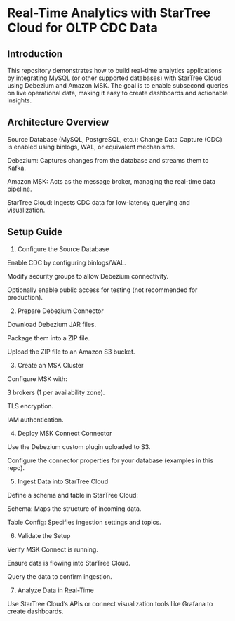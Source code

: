 # Real-Time Analytics with StarTree Cloud for OLTP CDC Data

## Introduction

This repository demonstrates how to build real-time analytics applications by integrating MySQL (or other supported databases) with StarTree Cloud using Debezium and Amazon MSK. The goal is to enable subsecond queries on live operational data, making it easy to create dashboards and actionable insights.

## Architecture Overview



Source Database (MySQL, PostgreSQL, etc.): Change Data Capture (CDC) is enabled using binlogs, WAL, or equivalent mechanisms.

Debezium: Captures changes from the database and streams them to Kafka.

Amazon MSK: Acts as the message broker, managing the real-time data pipeline.

StarTree Cloud: Ingests CDC data for low-latency querying and visualization.

## Setup Guide

1. Configure the Source Database

Enable CDC by configuring binlogs/WAL.

Modify security groups to allow Debezium connectivity.

Optionally enable public access for testing (not recommended for production).

2. Prepare Debezium Connector

Download Debezium JAR files.

Package them into a ZIP file.

Upload the ZIP file to an Amazon S3 bucket.

3. Create an MSK Cluster

Configure MSK with:

3 brokers (1 per availability zone).

TLS encryption.

IAM authentication.

4. Deploy MSK Connect Connector

Use the Debezium custom plugin uploaded to S3.

Configure the connector properties for your database (examples in this repo).

5. Ingest Data into StarTree Cloud

Define a schema and table in StarTree Cloud:

Schema: Maps the structure of incoming data.

Table Config: Specifies ingestion settings and topics.

6. Validate the Setup

Verify MSK Connect is running.

Ensure data is flowing into StarTree Cloud.

Query the data to confirm ingestion.

7. Analyze Data in Real-Time

Use StarTree Cloud’s APIs or connect visualization tools like Grafana to create dashboards.

